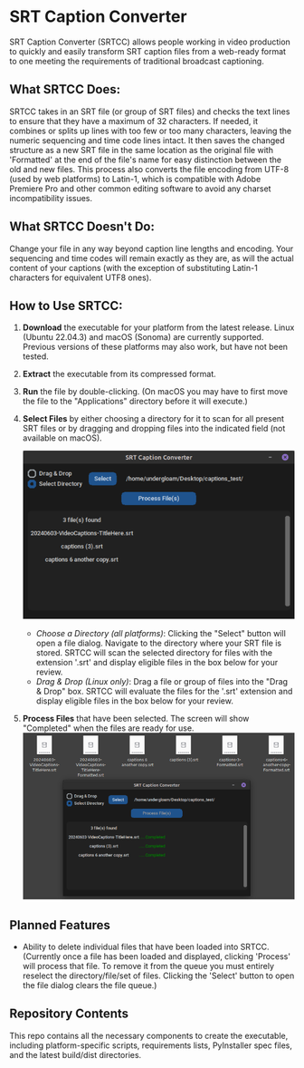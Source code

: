 # SRT Caption Converter

SRT Caption Converter (SRTCC) allows people working in video production to quickly and easily transform SRT caption files from a web-ready format to one meeting the requirements of traditional broadcast captioning.

## What SRTCC Does:
SRTCC takes in an SRT file (or group of SRT files) and checks the text lines to ensure that they have a maximum of 32 characters. If needed, it combines or splits up lines with too few or too many characters, leaving the numeric sequencing and time code lines intact. It then saves the changed structure as a new SRT file in the same location as the original file with 'Formatted' at the end of the file's name for easy distinction between the old and new files. This process also converts the file encoding from UTF-8 (used by web platforms) to Latin-1, which is compatible with Adobe Premiere Pro and other common editing software to avoid any charset incompatibility issues.

## What SRTCC Doesn't Do:
Change your file in any way beyond caption line lengths and encoding. Your sequencing and time codes will remain exactly as they are, as will the actual content of your captions (with the exception of substituting Latin-1 characters for equivalent UTF8 ones).

## How to Use SRTCC:
1. **Download** the executable for your platform from the latest release. Linux (Ubuntu 22.04.3) and macOS (Sonoma) are currently supported. Previous versions of these platforms may also work, but have not been tested.
2. **Extract** the executable from its compressed format.
3. **Run** the file by double-clicking. (On macOS you may have to first move the file to the "Applications" directory before it will execute.)
4. **Select Files** by either choosing a directory for it to scan for all present SRT files or by dragging and dropping files into the indicated field (not available on macOS).

   ![Files selected from directory](misc/srtcc-screenshot-select.png)
    * *Choose a Directory (all platforms)*: Clicking the "Select" button will open a file dialog. Navigate to the directory where your SRT file is stored. SRTCC will scan the selected directory for files with the extension '.srt' and display eligible files in the box below for your review.
    * *Drag & Drop (Linux only)*: Drag a file or group of files into the "Drag & Drop" box. SRTCC will evaluate the files for the '.srt' extension and display eligible files in the box below for your review.
6. **Process Files** that have been selected. The screen will show "Completed" when the files are ready for use.
   ![After processing files](misc/srtcc-screenshot-processed.png)

## Planned Features
* Ability to delete individual files that have been loaded into SRTCC. (Currently once a file has been loaded and displayed, clicking 'Process' will process that file. To remove it from the queue you must entirely reselect the directory/file/set of files. Clicking the 'Select' button to open the file dialog clears the file queue.)

## Repository Contents
This repo contains all the necessary components to create the executable, including platform-specific scripts, requirements lists, PyInstaller spec files, and the latest build/dist directories.
